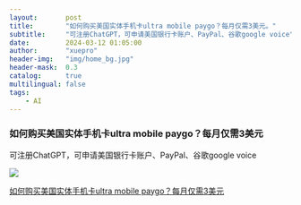 ```yaml
---
layout:       post
title:        "如何购买美国实体手机卡ultra mobile paygo？每月仅需3美元。"
subtitle:     "可注册ChatGPT，可申请美国银行卡账户、PayPal、谷歌google voice"
date:         2024-03-12 01:05:00
author:       "xuepro"
header-img:   "img/home_bg.jpg"
header-mask:  0.3
catalog:      true
multilingual: false
tags:
    - AI
--- 
```


### 如何购买美国实体手机卡ultra mobile paygo？每月仅需3美元

可注册ChatGPT，可申请美国银行卡账户、PayPal、谷歌google voice

![](https://hwdong-net.github.io/yt_imgs/ultrapaygo.jpg)

[如何购买美国实体手机卡ultra mobile paygo？每月仅需3美元](https://www.youtube.com/watch?v=5MsjrP36eTY)
